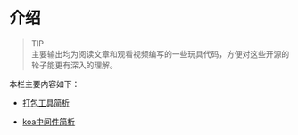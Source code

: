 # 介绍  
> TIP  
> 主要输出均为阅读文章和观看视频编写的一些玩具代码，方便对这些开源的轮子能更有深入的理解。

本栏主要内容如下：

* [打包工具简析](./bundler.md)

* [koa中间件简析](./koa.md)